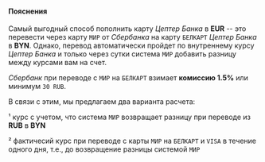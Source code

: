 #### Пояснения
Самый выгодный способ пополнить карту _Цептер Банка_ в **EUR** -- это перевести
через карту `МИР` от _Сбербанка_ на карту `БЕЛКАРТ` _Цептер Банка_ в **BYN**. Однако, перевод автоматически пройдет по внутреннему курсу _Цептер Банка_ и только через сутки система `МИР` добавить разницу между курсами вам на счет.

_Сбербанк_ при переводе с `МИР` на `БЕЛКАРТ` взимает **комиссию 1.5%** или минимум `30 RUB`.

В связи с этим, мы предлагаем два варианта расчета:

  ¹ курс с учетом, что система `МИР` возвращает разницу при переводе из **RUB** в 
  **BYN**
  
  ² фактичесий курс при переводе с карты `МИР` на `БЕЛКАРТ` и `VISA` в течение одного дня, т.е., до возвращение разницы системой `МИР`